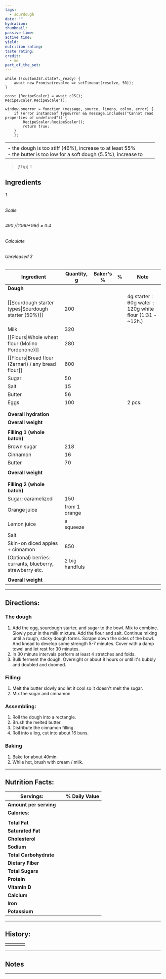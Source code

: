 ```yaml
---
tags:
  - sourdough
date: ""
hydration:
thumbnail:
passive time:
active time:
yield:
nutrition rating:
taste rating:
credit:
  - me
part_of_the_set:
---
```

```dataviewjs
while (!customJS?.state?._ready) { 
	await new Promise(resolve => setTimeout(resolve, 50)); 
} 

const {RecipeScaler} = await cJS();
RecipeScaler.RecipeScaler();

window.onerror = function (message, source, lineno, colno, error) {
	if (error instanceof TypeError && message.includes("Cannot read properties of undefined")) {
		RecipeScaler.RecipeScaler();
		return true;
	}
    };
```

|                                                                                                                           |     |     |
| ------------------------------------------------------------------------------------------------------------------------- | --- | --- |
|                                                                                                                           |     |     |
| - the dough is too stiff (46%), increase to at least 55%<br>- the butter is too low for a soft dough (5.5%), increase to  |     |     |

> [!Tip] T
## Ingredients

###### 1
###### Scale
###### 490 /(1060+166) = 0.4
###### Calculate
###### Unreleased 3

| Ingredient                                               | Quantity, g    | Baker's % | %   | Note                                                     |
| -------------------------------------------------------- | -------------- | --------- | --- | -------------------------------------------------------- |
| **Dough**                                                |                |           |     |                                                          |
| [[Sourdough starter types\|Sourdough starter (50%)]]     | 200            |           |     | 4g starter : 60g water : 120g white flour (1:31 - ~12h.) |
| Milk                                                     | 320            |           |     |                                                          |
| [[Flours\|Whole wheat flour (Molino Pordenone)]]         | 280            |           |     |                                                          |
| [[Flours\|Bread flour (Zernari) / any bread flour]]      | 600            |           |     |                                                          |
| Sugar                                                    | 50             |           |     |                                                          |
| Salt                                                     | 15             |           |     |                                                          |
| Butter                                                   | 56             |           |     |                                                          |
| Eggs                                                     | 100            |           |     | 2 pcs.                                                   |
|                                                          |                |           |     |                                                          |
|                                                          |                |           |     |                                                          |
| **Overall hydration**                                    |                |           |     |                                                          |
| **Overall weight**                                       |                |           |     |                                                          |
|                                                          |                |           |     |                                                          |
| **Filling 1 (whole batch)**                              |                |           |     |                                                          |
| Brown sugar                                              | 218            |           |     |                                                          |
| Cinnamon                                                 | 16             |           |     |                                                          |
| Butter                                                   | 70             |           |     |                                                          |
|                                                          |                |           |     |                                                          |
| **Overall weight**                                       |                |           |     |                                                          |
|                                                          |                |           |     |                                                          |
|                                                          |                |           |     |                                                          |
| **Filling 2 (whole batch)**                              |                |           |     |                                                          |
| Sugar; caramelized                                       | 150            |           |     |                                                          |
| Orange juice                                             | from 1 orange  |           |     |                                                          |
| Lemon juice                                              | a squeeze      |           |     |                                                          |
| Salt                                                     |                |           |     |                                                          |
| Skin-on diced apples + cinnamon                          | 850            |           |     |                                                          |
| (Optional) berries: currants, blueberry, strawberry etc. | 2 big handfuls |           |     |                                                          |
|                                                          |                |           |     |                                                          |
| **Overall weight**                                       |                |           |     |                                                          |





---
## Directions:

### The dough

1. Add the egg, sourdough starter, and sugar to the bowl. Mix to combine. Slowly pour in the milk mixture. Add the flour and salt. Continue mixing until a rough, sticky dough forms. Scrape down the sides of the bowl. And knead to develop some strength 5-7 minutes. Cover with a damp towel and let rest for 30 minutes.  
2. In 30 minute intervals perform at least 4 stretches and folds.  
3. Bulk ferment the dough. Overnight or about 8 hours or until it's bubbly and doubled and doomed.

### Filling:
1. Melt the butter slowly and let it cool so it doesn't melt the sugar.
2. Mix the sugar and cinnamon.

### Assembling:
1. Roll the dough into a rectangle.
2. Brush the melted butter.
3. Distribute the cinnamon filling.
4. Roll into a log, cut into about 16 buns.

### Baking
1. Bake for about 40min.
2. While hot, brush with cream / milk.

---
## Nutrition Facts:

| **Servings:**          |       | % Daily Value |
| ---------------------- | ----- | ------------- |
| **Amount per serving** |       |               |
| **Calories**:          |       |               |
|                        |       |               |
| **Total Fat**          |       |               |
| **Saturated Fat**      |       |               |
| **Cholesterol**        |       |               |
| **Sodium**             |       |               |
| **Total Carbohydrate** |       |               |
| **Dietary Fiber**      |       |               |
| **Total Sugars**       |       |               |
| **Protein**            |       |               |
| **Vitamin D**          |       |               |
| **Calcium**            |       |               |
| **Iron**               |       |               |
| **Potassium**          |       |               |

---
## History:

|     |                   |                   |                   |
| --- | ----------------- | ----------------- | ----------------- |
|     |                   |                   |                   |


---
## Notes


>

---



